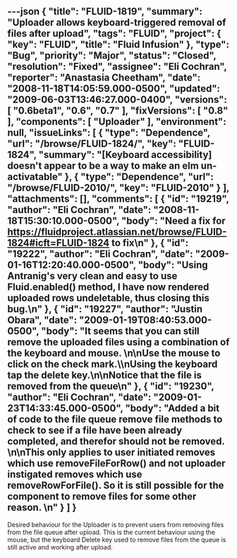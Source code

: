 ---json
{
  "title": "FLUID-1819",
  "summary": "Uploader allows keyboard-triggered removal of files after upload",
  "tags": "FLUID",
  "project": {
    "key": "FLUID",
    "title": "Fluid Infusion"
  },
  "type": "Bug",
  "priority": "Major",
  "status": "Closed",
  "resolution": "Fixed",
  "assignee": "Eli Cochran",
  "reporter": "Anastasia Cheetham",
  "date": "2008-11-18T14:05:59.000-0500",
  "updated": "2009-06-03T13:46:27.000-0400",
  "versions": [
    "0.6beta1",
    "0.6",
    "0.7"
  ],
  "fixVersions": [
    "0.8"
  ],
  "components": [
    "Uploader"
  ],
  "environment": null,
  "issueLinks": [
    {
      "type": "Dependence",
      "url": "/browse/FLUID-1824/",
      "key": "FLUID-1824",
      "summary": "[Keyboard accessibility] doesn't appear to be a way to make an elm un-activatable"
    },
    {
      "type": "Dependence",
      "url": "/browse/FLUID-2010/",
      "key": "FLUID-2010"
    }
  ],
  "attachments": [],
  "comments": [
    {
      "id": "19219",
      "author": "Eli Cochran",
      "date": "2008-11-18T15:30:10.000-0500",
      "body": "Need a fix for <https://fluidproject.atlassian.net/browse/FLUID-1824#icft=FLUID-1824> to fix\n"
    },
    {
      "id": "19222",
      "author": "Eli Cochran",
      "date": "2009-01-16T12:20:40.000-0500",
      "body": "Using Antranig's very clean and easy to use Fluid.enabled() method, I have now rendered uploaded rows undeletable, thus closing this bug.\n"
    },
    {
      "id": "19227",
      "author": "Justin Obara",
      "date": "2009-01-19T08:40:53.000-0500",
      "body": "It seems that you can still remove the uploaded files using a combination of the keyboard and mouse.&#x20;\n\nUse the mouse to click on the check mark.\\\nUsing the keyboard tap the delete key.\n\nNotice that the file is removed from the queue\n"
    },
    {
      "id": "19230",
      "author": "Eli Cochran",
      "date": "2009-01-23T14:33:45.000-0500",
      "body": "Added a bit of code to the file queue remove file methods to check to see if a file have been already completed, and therefor should not be removed.&#x20;\n\nThis only applies to user initiated removes which use removeFileForRow() and not uploader instigated removes which use removeRowForFile(). So it is still possible for the component to remove files for some other reason.&#x20;\n"
    }
  ]
}
---
Desired behaviour for the Uploader is to prevent users from removing files from the file queue after upload. This is the current behaviour using the mouse, but the keyboard Delete key used to remove files from the queue is still active and working after upload.

        